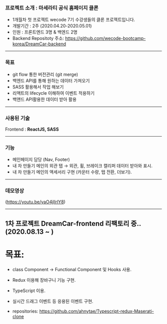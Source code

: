 ### 프로젝트 소개 : 마세라티 공식 홈페이지 클론 

- 1개월차 첫 프로젝트 wecode 7기 수강생들의 클론 프로젝트입니다.
- 개발기간 : 2주 (2020.04.20-2020.05.01)
- 인원 : 프론트엔드 3명 & 백엔드 2명  
- Backend Repositoty 주소: https://github.com/wecode-bootcamp-korea/DreamCar-backend

---

### 목표

- git flow 통한 버전관리 (git merge)
- 백엔드 API를 통해 원하는 데이터 가져오기
- SASS 활용해서 작업 해보기
- 리액트의 lifecycle 이해하여 이벤트 적용하기
- 백앤드 API활용한 데이터 받아 활용 

---

### 사용된 기술

Frontend : **ReactJS, SASS**

---

### 기능

- 메인페이지 담당 (Nav, Footer)
- 내 차 만들기 메인의 외관 탭 → 외관, 휠, 브레이크 캘리퍼 데이터 받아와 표시.
- 내 차 만들기 메인의 액세서리 구현 (카운터 수량, 탭 전환, 더보기).

---

### 데모영상

(https://youtu.be/yaO4jlIrlY8)

---

## 1차 프로젝트 DreamCar-frontend 리팩토리 중.. (2020.08.13 ~ )

# 목표: 
  - class Component -> Functional Component 및 Hooks 사용.
  - Redux 이용해 장바구니 기능 구현.
  - TypeScript 이용.
  - 실시간 드래그 이벤트 등 응용된 이벤트 구현.

  - repositories: https://github.com/ahnytae/Typescript-redux-Maserati-clone 

